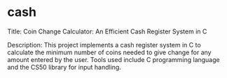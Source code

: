 # cash

Title: Coin Change Calculator: An Efficient Cash Register System in C

Description: This project implements a cash register system in C to calculate the minimum number of coins needed to give change for any amount entered by the user. Tools used include C programming language and the CS50 library for input handling.
